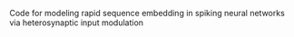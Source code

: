 Code for modeling rapid sequence embedding in spiking neural networks via heterosynaptic input modulation
